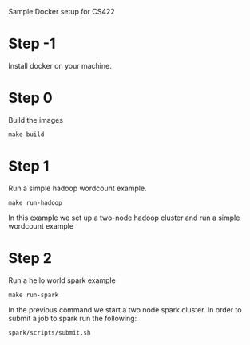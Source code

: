 Sample Docker setup for CS422

# Step -1
Install docker on your machine.

# Step 0
Build the images

```
make build
```

# Step 1
Run a simple hadoop wordcount example.
```
make run-hadoop
```

In this example we set up a two-node hadoop cluster and run a simple wordcount example

# Step 2
Run a hello world spark example
```
make run-spark
```

In the previous command we start a two node spark cluster. In order to submit a job to spark run the following:
```
spark/scripts/submit.sh
```


